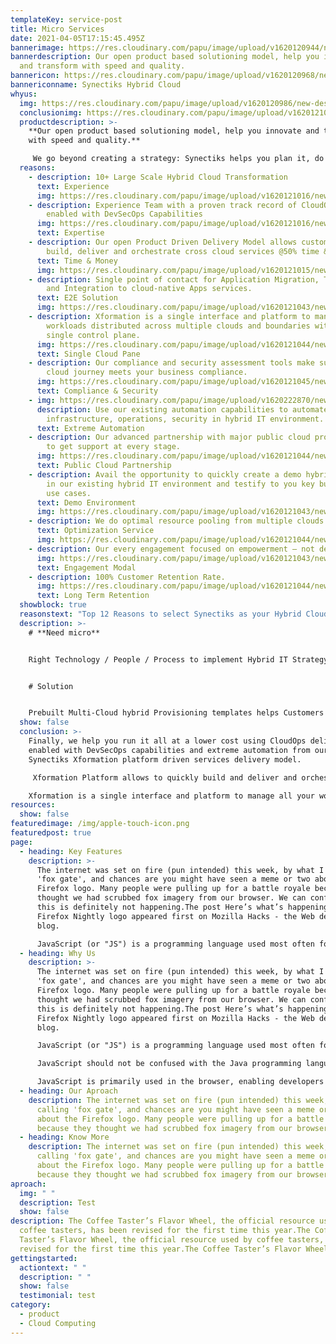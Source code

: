 ```yaml
---
templateKey: service-post
title: Micro Services
date: 2021-04-05T17:15:45.495Z
bannerimage: https://res.cloudinary.com/papu/image/upload/v1620120944/new-design/hybrid-cloud/banner-img_zhctqv.jpg
bannerdescription: Our open product based solutioning model, help you innovate
  and transform with speed and quality.
bannericon: https://res.cloudinary.com/papu/image/upload/v1620120968/new-design/hybrid-cloud/banner-icon-img_zau5bm.png
bannericonname: Synectiks Hybrid Cloud
whyus:
  img: https://res.cloudinary.com/papu/image/upload/v1620120986/new-design/hybrid-cloud/hybrid-cloud-image_grzavr.jpg
  conclusionimg: https://res.cloudinary.com/papu/image/upload/v1620121053/new-design/hybrid-cloud/xformation-img_bop4h8.jpg
  productdescription: >-
    **Our open product based solutioning model, help you innovate and transform
    with speed and quality.**

     We go beyond creating a strategy: Synectiks helps you plan it, do it, run it and manage it. Synectiks Xformation Platform allows to quickly build and deliver and orchestrate hybrid cloud services, at-scale, repeatable offerings and solutions that help to drive your Hybrid Cloud journey @50% time & cost. Xformation is a single interface and platform to manage all your workloads distributed across multiple clouds and boundaries within a single control plane. Finally, we help you run it all at a lower cost using CloudOps delivery enabled with DevSecOps capabilities and extreme automation.
  reasons:
    - description: 10+ Large Scale Hybrid Cloud Transformation
      text: Experience
      img: https://res.cloudinary.com/papu/image/upload/v1620121016/new-design/hybrid-cloud/experience_xgb6fu.jpg
    - description: Experience Team with a proven track record of CloudOps delivery
        enabled with DevSecOps Capabilities
      img: https://res.cloudinary.com/papu/image/upload/v1620121016/new-design/hybrid-cloud/expertise_rrxipa.jpg
      text: Expertise
    - description: Our open Product Driven Delivery Model allows customers to quickly
        build, deliver and orchestrate cross cloud services @50% time & cost.
      text: Time & Money
      img: https://res.cloudinary.com/papu/image/upload/v1620121015/new-design/hybrid-cloud/time-money_ixetxx.jpg
    - description: Single point of contact for Application Migration, Transformation
        and Integration to cloud-native Apps services.
      text: E2E Solution
      img: https://res.cloudinary.com/papu/image/upload/v1620121043/new-design/hybrid-cloud/e2e-solution_pl64jw.jpg
    - description: Xformation is a single interface and platform to manage all your
        workloads distributed across multiple clouds and boundaries within a
        single control plane.
      img: https://res.cloudinary.com/papu/image/upload/v1620121044/new-design/hybrid-cloud/single-control-pane_znkvet.jpg
      text: Single Cloud Pane
    - description: Our compliance and security assessment tools make sure your hybrid
        cloud journey meets your business compliance.
      img: https://res.cloudinary.com/papu/image/upload/v1620121045/new-design/hybrid-cloud/compliance-security_ysw8nm.jpg
      text: Compliance & Security
    - img: https://res.cloudinary.com/papu/image/upload/v1620222870/new-design/hybrid-cloud/extreme-automation_yk9gzn.jpg
      description: Use our existing automation capabilities to automate
        infrastructure, operations, security in hybrid IT environment.
      text: Extreme Automation
    - description: Our advanced partnership with major public cloud providers help you
        to get support at every stage.
      img: https://res.cloudinary.com/papu/image/upload/v1620121044/new-design/hybrid-cloud/public-cloud-partnership_qmst7o.jpg
      text: Public Cloud Partnership
    - description: Avail the opportunity to quickly create a demo hybrid cloud setup
        in our existing hybrid IT environment and testify to you key business
        use cases.
      text: Demo Environment
      img: https://res.cloudinary.com/papu/image/upload/v1620121043/new-design/hybrid-cloud/demo-environment_jx5des.jpg
    - description: We do optimal resource pooling from multiple clouds.
      text: Optimization Service
      img: https://res.cloudinary.com/papu/image/upload/v1620121044/new-design/hybrid-cloud/optimization-service_qyylkr.jpg
    - description: Our every engagement focused on empowerment – not dependency
      img: https://res.cloudinary.com/papu/image/upload/v1620121043/new-design/hybrid-cloud/engagement-model_wfxnsk.jpg
      text: Engagement Modal
    - description: 100% Customer Retention Rate.
      img: https://res.cloudinary.com/papu/image/upload/v1620121044/new-design/hybrid-cloud/long-term-retention_nm2mea.jpg
      text: Long Term Retention
  showblock: true
  reasonstext: "Top 12 Reasons to select Synectiks as your Hybrid Cloud Partner:"
  description: >-
    # **Need micro**


    Right Technology / People / Process to implement Hybrid IT Strategy that scale across Clouds and offers maximum Security. Innovation Speed at Optimal economics. 


    # Solution


    Prebuilt Multi-Cloud hybrid Provisioning templates helps Customers to quickly Build. Deliver and Orchestrate cross Cloud Services @50% Time & Cost. Existing Automation capabilities to Automate Infrastructure, Operations, Security in Hybrid IT environment.
  show: false
  conclusion: >-
    Finally, we help you run it all at a lower cost using CloudOps delivery
    enabled with DevSecOps capabilities and extreme automation from our
    Synectiks Xformation platform driven services delivery model.

     Xformation Platform allows to quickly build and deliver and orchestrate cross cloud services, at-scale, repeatable offerings and solutions that help to drive your Hybrid Cloud journey @50% time & cost. 

    Xformation is a single interface and platform to manage all your workloads distributed across multiple clouds and boundaries within a single control plane.
resources:
  show: false
featuredimage: /img/apple-touch-icon.png
featuredpost: true
page:
  - heading: Key Features
    description: >-
      The internet was set on fire (pun intended) this week, by what I'm calling
      'fox gate', and chances are you might have seen a meme or two about the
      Firefox logo. Many people were pulling up for a battle royale because they
      thought we had scrubbed fox imagery from our browser. We can confirm, that
      this is definitely not happening.The post Here’s what’s happening with the
      Firefox Nightly logo appeared first on Mozilla Hacks - the Web developer
      blog.

      JavaScript (or "JS") is a programming language used most often for dynamic client-side scripts on webpages, but it is also often used on the server-side, using a runtime such as Node.js.
  - heading: Why Us
    description: >-
      The internet was set on fire (pun intended) this week, by what I'm calling
      'fox gate', and chances are you might have seen a meme or two about the
      Firefox logo. Many people were pulling up for a battle royale because they
      thought we had scrubbed fox imagery from our browser. We can confirm, that
      this is definitely not happening.The post Here’s what’s happening with the
      Firefox Nightly logo appeared first on Mozilla Hacks - the Web developer
      blog.

      JavaScript (or "JS") is a programming language used most often for dynamic client-side scripts on webpages, but it is also often used on the server-side, using a runtime such as Node.js.

      JavaScript should not be confused with the Java programming language. Although "Java" and "JavaScript" are trademarks (or registered trademarks) of Oracle in the U.S. and other countries, the two programming languages are significantly different in their syntax, semantics, and use cases.

      JavaScript is primarily used in the browser, enabling developers to manipulate webpage content through the DOM, manipulate data with AJAX and IndexedDB, draw graphics with canvas, interact with the device running the browser through various APIs, and more. JavaScript is one of the world's most commonly-used languages, owing to the recent growth and performance improvement of APIs available in browsers.he official The internet was set on fire (pun intended) this week, by what I'm calling 'fox gate', and chances are you might have seen a meme or two about the Firefox logo. Many people were pulling up for a battle royale because they thought we had scrubbed fox imagery from our browser. We can confirm, that this is definitely not happening.The post Here’s what’s happening with the Firefox Nightly logo appeared first on Mozilla Hacks - the Web developer blog.
  - heading: Our Aproach
    description: The internet was set on fire (pun intended) this week, by what I'm
      calling 'fox gate', and chances are you might have seen a meme or two
      about the Firefox logo. Many people were pulling up for a battle royale
      because they thought we had scrubbed fox imagery from our browser.
  - heading: Know More
    description: The internet was set on fire (pun intended) this week, by what I'm
      calling 'fox gate', and chances are you might have seen a meme or two
      about the Firefox logo. Many people were pulling up for a battle royale
      because they thought we had scrubbed fox imagery from our browser.
aproach:
  img: " "
  description: Test
  show: false
description: The Coffee Taster’s Flavor Wheel, the official resource used by
  coffee tasters, has been revised for the first time this year.The Coffee
  Taster’s Flavor Wheel, the official resource used by coffee tasters, has been
  revised for the first time this year.The Coffee Taster’s Flavor Wheel
gettingstarted:
  actiontext: " "
  description: " "
  show: false
  testimonial: test
category:
  - product
  - Cloud Computing
---
```

